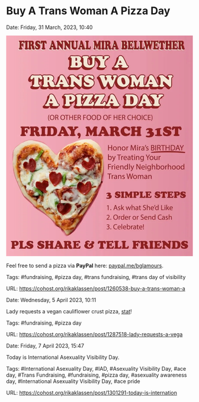 # Buy A Trans Woman A Pizza Day

Date: Friday, 31 March, 2023, 10:40

![Pink poster  FIRST ANNUAL MIRA BELLWEATHER BUY A TRANS WOMAN A PIZZA DAY (OR OTHER FOOD OF HER CHOICE)  FRIDAY, MARCH 31ST  Honor Mira's BIRTHDAY (underlined) by Treating Your Friendly Neighborhood Trans Woman  3 SIMPLE STEPS  1. Ask what She'd Like  2. Order or Send Cash  3. Celebrate!  PLS SHARE & TELL FRIENDS  Picture of a heart-shaped pizza"](https://github.com/rikaklassen/Cohost/blob/bd156fa9f2b381230bde3d8ebe00b5bdeca6e90d/pictures/Fsj00fkWAAIZye2.webp)

Feel free to send a pizza via **PayPal** here: [paypal.me/bglamours](https://paypal.me/bglamours).

Tags: #fundraising, #pizza day, #trans fundraising, #trans day of visibility

URL: https://cohost.org/rikaklassen/post/1260538-buy-a-trans-woman-a

Date: Wednesday, 5 April 2023, 10:11

Lady requests a vegan cauliflower crust pizza, [stat](paypal.me/bglamours)!

Tags: #fundraising, #pizza day

URL: https://cohost.org/rikaklassen/post/1287518-lady-requests-a-vega

Date: Friday, 7 April 2023, 15:47

Today is International Asexuality Visibility Day.

Tags: #International Asexuality Day, #IAD, #Asexuality Visibility Day, #ace day, #Trans Fundraising, #fundraising, #pizza day, #asexuality awareness day, #International Asexuality Visibility Day, #ace pride

URL: https://cohost.org/rikaklassen/post/1301291-today-is-internation

